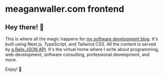 # meaganwaller.com frontend

## Hey there! 👋
This is where all the magic happens for [my software development blog](https://meaganwaller.com). It's built using Next.js, TypeScript, and Tailwind CSS. All the content is served by [a Rails JSON API](https://github.com/meaganewaller/devblog-api). It's the virtual home where I write about programming, web development, software consulting, professional development, and more.

Enjoy! 🌸
